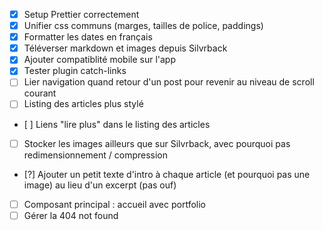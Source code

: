 - [x] Setup Prettier correctement
- [x] Unifier css communs (marges, tailles de police, paddings)
- [x] Formatter les dates en français
- [x] Téléverser markdown et images depuis Silvrback
- [x] Ajouter compatiblité mobile sur l'app
- [x] Tester plugin catch-links
- [ ] Lier navigation quand retour d'un post pour revenir au niveau de scroll courant
- [ ] Listing des articles plus stylé
- [ ] Liens "lire plus" dans le listing des articles
- [ ] Stocker les images ailleurs que sur Silvrback, avec pourquoi pas redimensionnement / compression
- [?] Ajouter un petit texte d'intro à chaque article (et pourquoi pas une image) au lieu d'un excerpt (pas ouf)
- [ ] Composant principal : accueil avec portfolio
- [ ] Gérer la 404 not found
